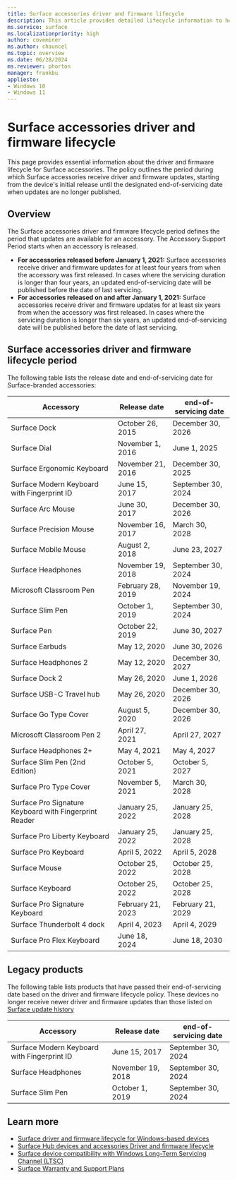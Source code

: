 ```yaml
---
title: Surface accessories driver and firmware lifecycle
description: This article provides detailed lifecycle information to help plan and manage deployment of Surface accessories. 
ms.service: surface
ms.localizationpriority: high
author: coveminer
ms.author: chauncel
ms.topic: overview
ms.date: 06/28/2024
ms.reviewer: phorton
manager: frankbu
appliesto:
- Windows 10
- Windows 11
---
```


# Surface accessories driver and firmware lifecycle

This page provides essential information about the driver and firmware lifecycle for Surface accessories. The policy outlines the period during which Surface accessories receive driver and firmware updates, starting from the device's initial release until the designated end-of-servicing date when updates are no longer published.

## Overview

The Surface accessories driver and firmware lifecycle period defines the period that updates are available for an accessory. The Accessory Support Period starts when an accessory is released.

- **For accessories released before January 1, 2021:** Surface accessories receive driver and firmware updates for at least four years from when the accessory was first released. In cases where the servicing duration is longer than four years, an updated end-of-servicing date will be published before the date of last servicing.
- **For accessories released on and after January 1, 2021:** Surface accessories receive driver and firmware updates for at least six years from when the accessory was first released. In cases where the servicing duration is longer than six years, an updated end-of-servicing date will be published before the date of last servicing.

## Surface accessories driver and firmware lifecycle period

The following table lists the release date and end-of-servicing date for Surface-branded accessories:

Accessory                                            | Release date        | end-of-servicing date
-----------------------------------------------------|---------------------|---------------------
Surface Dock                                         | October 26, 2015    | December 30, 2026
Surface Dial                                         | November 1, 2016    | June 1, 2025
Surface Ergonomic Keyboard                           | November 21, 2016   | December 30, 2025
Surface Modern Keyboard with Fingerprint ID          | June 15, 2017       | September 30, 2024
Surface Arc Mouse                                    | June 30, 2017       | December 30, 2026
Surface Precision Mouse                              | November 16, 2017   | March 30, 2028
Surface Mobile Mouse                                 | August 2, 2018      | June 23, 2027
Surface Headphones                                   | November 19, 2018   | September 30, 2024
Microsoft Classroom Pen                              | February 28, 2019   | November 19, 2024
Surface Slim Pen                                     | October 1, 2019     | September 30, 2024
Surface Pen                                          | October 22, 2019    | June 30, 2027
Surface Earbuds                                      | May 12, 2020        | June 30, 2026
Surface Headphones 2                                 | May 12, 2020        | December 30, 2027
Surface Dock 2                                       | May 26, 2020        | June 1, 2026
Surface USB-C Travel hub                             | May 26, 2020        | December 30, 2026
Surface Go Type Cover                                | August 5, 2020      | December 30, 2026
Microsoft Classroom Pen 2                            | April 27, 2021      | April 27, 2027
Surface Headphones 2+                                | May 4, 2021         | May 4, 2027
Surface Slim Pen (2nd Edition)                                   | October 5, 2021     | October 5, 2027
Surface Pro Type Cover                               | November 5, 2021    | March 30, 2028
Surface Pro Signature Keyboard with Fingerprint Reader| January 25, 2022   | January 25, 2028
Surface Pro Liberty Keyboard                         | January 25, 2022    | January 25, 2028
Surface Pro Keyboard                             | April 5, 2022       | April 5, 2028
Surface Mouse                                        | October 25, 2022    | October 25, 2028
Surface Keyboard                                     | October 25, 2022    | October 25, 2028
Surface Pro Signature Keyboard                       | February 21, 2023   | February 21, 2029
Surface Thunderbolt 4 dock                           | April 4, 2023       | April 4, 2029
Surface Pro Flex Keyboard                            | June 18, 2024       | June 18, 2030

## Legacy products

The following table lists products that have passed their end-of-servicing date based on the driver and firmware lifecycle policy. These devices no longer receive newer driver and firmware updates than those listed on [Surface update history](https://support.microsoft.com/surface/surface-update-history-6036fff5-edec-c8ec-9796-a5633aac9488)

Accessory                                            | Release date        | end-of-servicing date
-----------------------------------------------------|---------------------|---------------------
Surface Modern Keyboard with Fingerprint ID          | June 15, 2017       | September 30, 2024
Surface Headphones                                   | November 19, 2018   | September 30, 2024
Surface Slim Pen                                     | October 1, 2019     | September 30, 2024

## Learn more

- [Surface driver and firmware lifecycle for Windows-based devices](surface-driver-firmware-lifecycle-support.md)
- [Surface Hub devices and accessories Driver and firmware lifecycle](/surface-hub/surface-hub-driver-firmware-accessories-lifecycle)
- [Surface device compatibility with Windows Long-Term Servicing Channel (LTSC)](surface-device-compatibility-with-windows-ltsc.md)
- [Surface Warranty and Support Plans](https://www.microsoft.com/surface/business/warranty-protection-plans-and-support)
